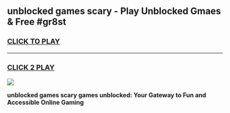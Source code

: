 
## unblocked games scary - Play Unblocked Gmaes & Free #gr8st
<h3>
<a href="https://news.freeplayer.one?title=unblocked_games_scary&ref=03M">CLICK TO PLAY</a></h3>
<hr>

<h3>
<a href="https://news.freeplayer.one?title=unblocked_games_scary&ref=03M">CLICK 2 PLAY</a>
  
</h3>

<a href="https://news.freeplayer.one?title=unblocked_games_scary&ref=03M"><img src="https://clearcache.store/games.png"></a>


**unblocked games scary games unblocked: Your Gateway to Fun and Accessible Online Gaming**
